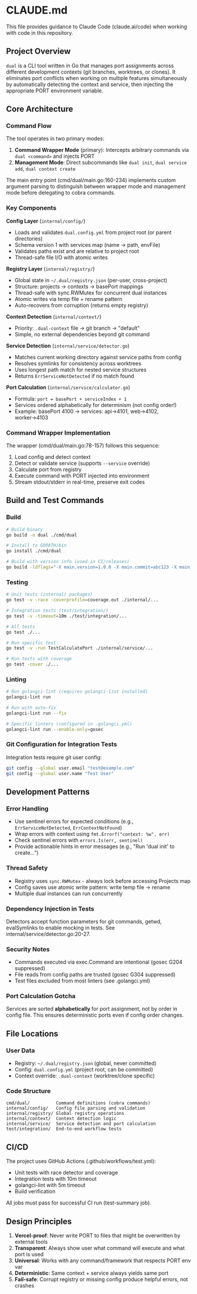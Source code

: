 # CLAUDE.md

This file provides guidance to Claude Code (claude.ai/code) when working with code in this repository.

## Project Overview

`dual` is a CLI tool written in Go that manages port assignments across different development contexts (git branches, worktrees, or clones). It eliminates port conflicts when working on multiple features simultaneously by automatically detecting the context and service, then injecting the appropriate PORT environment variable.

## Core Architecture

### Command Flow

The tool operates in two primary modes:

1. **Command Wrapper Mode** (primary): Intercepts arbitrary commands via `dual <command>` and injects PORT
2. **Management Mode**: Direct subcommands like `dual init`, `dual service add`, `dual context create`

The main entry point (cmd/dual/main.go:160-234) implements custom argument parsing to distinguish between wrapper mode and management mode before delegating to cobra commands.

### Key Components

**Config Layer** (`internal/config/`)
- Loads and validates `dual.config.yml` from project root (or parent directories)
- Schema version 1 with services map (name → path, envFile)
- Validates paths exist and are relative to project root
- Thread-safe file I/O with atomic writes

**Registry Layer** (`internal/registry/`)
- Global state in `~/.dual/registry.json` (per-user, cross-project)
- Structure: projects → contexts → basePort mappings
- Thread-safe with sync.RWMutex for concurrent dual instances
- Atomic writes via temp file + rename pattern
- Auto-recovers from corruption (returns empty registry)

**Context Detection** (`internal/context/`)
- Priority: `.dual-context` file → git branch → "default"
- Simple, no external dependencies beyond git command

**Service Detection** (`internal/service/detector.go`)
- Matches current working directory against service paths from config
- Resolves symlinks for consistency across worktrees
- Uses longest path match for nested service structures
- Returns `ErrServiceNotDetected` if no match found

**Port Calculation** (`internal/service/calculator.go`)
- Formula: `port = basePort + serviceIndex + 1`
- Services ordered alphabetically for determinism (not config order!)
- Example: basePort 4100 → services: api→4101, web→4102, worker→4103

### Command Wrapper Implementation

The wrapper (cmd/dual/main.go:78-157) follows this sequence:
1. Load config and detect context
2. Detect or validate service (supports `--service` override)
3. Calculate port from registry
4. Execute command with PORT injected into environment
5. Stream stdout/stderr in real-time, preserve exit codes

## Build and Test Commands

### Build
```bash
# Build binary
go build -o dual ./cmd/dual

# Install to GOPATH/bin
go install ./cmd/dual

# Build with version info (used in CI/releases)
go build -ldflags="-X main.version=1.0.0 -X main.commit=abc123 -X main.date=2024-01-01" -o dual ./cmd/dual
```

### Testing
```bash
# Unit tests (internal/ packages)
go test -v -race -coverprofile=coverage.out ./internal/...

# Integration tests (test/integration/)
go test -v -timeout=10m ./test/integration/...

# All tests
go test ./...

# Run specific test
go test -v -run TestCalculatePort ./internal/service/...

# Run tests with coverage
go test -cover ./...
```

### Linting
```bash
# Run golangci-lint (requires golangci-lint installed)
golangci-lint run

# Run with auto-fix
golangci-lint run --fix

# Specific linters (configured in .golangci.yml)
golangci-lint run --enable-only=gosec
```

### Git Configuration for Integration Tests
Integration tests require git user config:
```bash
git config --global user.email "test@example.com"
git config --global user.name "Test User"
```

## Development Patterns

### Error Handling
- Use sentinel errors for expected conditions (e.g., `ErrServiceNotDetected`, `ErrContextNotFound`)
- Wrap errors with context using `fmt.Errorf("context: %w", err)`
- Check sentinel errors with `errors.Is(err, sentinel)`
- Provide actionable hints in error messages (e.g., "Run 'dual init' to create...")

### Thread Safety
- Registry uses `sync.RWMutex` - always lock before accessing Projects map
- Config saves use atomic write pattern: write temp file → rename
- Multiple dual instances can run concurrently

### Dependency Injection in Tests
Detectors accept function parameters for git commands, getwd, evalSymlinks to enable mocking in tests. See internal/service/detector.go:20-27.

### Security Notes
- Commands executed via exec.Command are intentional (gosec G204 suppressed)
- File reads from config paths are trusted (gosec G304 suppressed)
- Test files excluded from most linters (see .golangci.yml)

### Port Calculation Gotcha
Services are sorted **alphabetically** for port assignment, not by order in config file. This ensures deterministic ports even if config order changes.

## File Locations

### User Data
- Registry: `~/.dual/registry.json` (global, never committed)
- Config: `dual.config.yml` (project root, can be committed)
- Context override: `.dual-context` (worktree/clone specific)

### Code Structure
```
cmd/dual/          Command definitions (cobra commands)
internal/config/   Config file parsing and validation
internal/registry/ Global registry operations
internal/context/  Context detection logic
internal/service/  Service detection and port calculation
test/integration/  End-to-end workflow tests
```

## CI/CD

The project uses GitHub Actions (.github/workflows/test.yml):
- Unit tests with race detector and coverage
- Integration tests with 10m timeout
- golangci-lint with 5m timeout
- Build verification

All jobs must pass for successful CI run (test-summary job).

## Design Principles

1. **Vercel-proof**: Never write PORT to files that might be overwritten by external tools
2. **Transparent**: Always show user what command will execute and what port is used
3. **Universal**: Works with any command/framework that respects PORT env var
4. **Deterministic**: Same context + service always yields same port
5. **Fail-safe**: Corrupt registry or missing config produce helpful errors, not crashes
